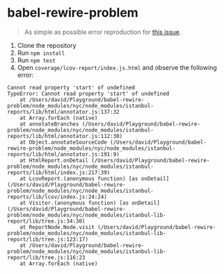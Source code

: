 # babel-rewire-problem

> As simple as possible error reproduction for [this issue](https://github.com/speedskater/babel-plugin-rewire/issues/165).

1. Clone the repository
2. Run `npm install`
3. Run `npm test`
4. Open `coverage/lcov-report/index.js.html` and observe the following error:

```
Cannot read property 'start' of undefined
TypeError: Cannot read property 'start' of undefined
    at /Users/david/Playground/babel-rewire-problem/node_modules/nyc/node_modules/istanbul-reports/lib/html/annotator.js:137:32
    at Array.forEach (native)
    at annotateBranches (/Users/david/Playground/babel-rewire-problem/node_modules/nyc/node_modules/istanbul-reports/lib/html/annotator.js:112:30)
    at Object.annotateSourceCode (/Users/david/Playground/babel-rewire-problem/node_modules/nyc/node_modules/istanbul-reports/lib/html/annotator.js:191:9)
    at HtmlReport.onDetail (/Users/david/Playground/babel-rewire-problem/node_modules/nyc/node_modules/istanbul-reports/lib/html/index.js:217:39)
    at LcovReport.(anonymous function) [as onDetail] (/Users/david/Playground/babel-rewire-problem/node_modules/nyc/node_modules/istanbul-reports/lib/lcov/index.js:24:24)
    at Visitor.(anonymous function) [as onDetail] (/Users/david/Playground/babel-rewire-problem/node_modules/nyc/node_modules/istanbul-lib-report/lib/tree.js:34:30)
    at ReportNode.Node.visit (/Users/david/Playground/babel-rewire-problem/node_modules/nyc/node_modules/istanbul-lib-report/lib/tree.js:123:17)
    at /Users/david/Playground/babel-rewire-problem/node_modules/nyc/node_modules/istanbul-lib-report/lib/tree.js:116:23
    at Array.forEach (native)
```